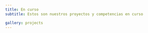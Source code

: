 ```yaml
---
title: En curso
subtitle: Estos son nuestros proyectos y competencias en curso

gallery: projects
---
```

<!-- SE DEJA VACIO -->

<!-- 
![](https://img.shields.io/badge/-Completado-47C674)
![](https://img.shields.io/badge/-En%20curso-FFDD56) 
![](https://img.shields.io/badge/-Competencia-blueviolet)
![](https://img.shields.io/badge/-Voyager-1D4B73)
![](https://img.shields.io/badge/-Delta%20V-FF4800)
-->